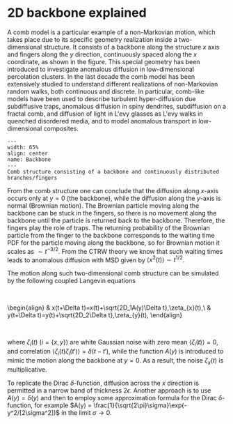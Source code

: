 # 2D backbone explained


A comb model is a particular example of a non-Markovian motion, which takes place due to its specific geometry realization inside a two-dimensional structure. It consists of a backbone along the structure $x$ axis and fingers along the $y$ direction, continuously spaced along the $x$ coordinate, as shown in the figure. This special geometry has been introduced to investigate
anomalous diffusion in low-dimensional percolation clusters. In the last decade the comb model has been extensively studied to understand different realizations of non-Markovian random walks, both continuous and discrete. In particular, comb-like models have been used to describe turbulent hyper-diffusion due subdiffusive traps, anomalous diffusion in spiny dendrites, subdiffusion on a fractal comb, and diffusion of light in L\'evy glasses as L\'evy walks in quenched disordered media, and to model anomalous transport in low-dimensional composites.


```{figure} images/comb.jpg
---
width: 65%
align: center
name: Backbone
---
Comb structure consisting of a backbone and continuously distributed branches/fingers
```


From the comb structure one can conclude that the diffusion along $x$-axis occurs only at $y=0$ (the backbone), while the diffusion along the $y$-axis is normal (Brownian motion). The Brownian particle moving along the backbone can be stuck in the fingers, so there is no movement along the backbone until the particle is returned back to the backbone. Therefore, the fingers play the role of traps. The returning probability of the Brownian particle from the finger to the backbone corresponds to the waiting time PDF for the particle moving along the backbone, so for Brownian motion it scales as $\sim t^{-3/2}$. From the CTRW theory we know that such waiting times leads to anomalous diffusion with MSD given by $\langle x^{2}(t)\rangle\sim t^{1/2}$. 


The motion along such two-dimensional comb structure can be simulated by the following coupled Langevin equations 


<br>

\begin{align}
& x(t+\Delta t)=x(t)+\sqrt{2D_1A(y)\Delta t}\,\zeta_{x}(t),\\
& y(t+\Delta t)=y(t)+\sqrt{2D_2\Delta t}\,\zeta_{y}(t),
\end{align}

<br>


where $\zeta_{i}(t)$ ($i=\{x,y\}$) are white Gaussian noise with zero mean $\langle\zeta_{i}(t)\rangle=0$, and correlation $\langle\zeta_{i}(t)\zeta_{i}(t')\rangle=\delta(t-t')$, while the function $A(y)$ is introduced to mimic the motion along the backbone at $y=0$.  As a result, the noise $\zeta_{x}(t)$ is multiplicative.
 
To replicate the Dirac $\delta$-function, diffusion across the $x$ direction is permitted in a narrow band of thickness $2\epsilon$. Another approach is to use $A(y)=\delta(y)$ and then to employ some approximation formula for the Dirac $\delta$-function, for example $A(y) = \frac{1}{\sqrt{2\pi}\sigma}\exp(-y^2/[2\sigma^2])$ in the limit $\sigma\to 0$. 